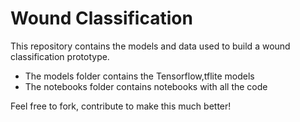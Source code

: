 # Wound Classification
This repository contains the models and data used to build a wound classification prototype.
* The models folder contains the Tensorflow,tflite models
* The notebooks folder contains notebooks with all the code
  
Feel free to fork, contribute to make this much better!
